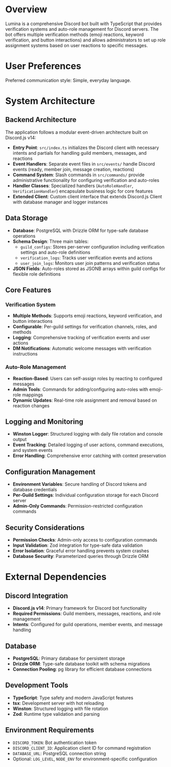 # Overview

Lumina is a comprehensive Discord bot built with TypeScript that provides verification systems and auto-role management for Discord servers. The bot offers multiple verification methods (emoji reactions, keyword verification, and button interactions) and allows administrators to set up role assignment systems based on user reactions to specific messages.

# User Preferences

Preferred communication style: Simple, everyday language.

# System Architecture

## Backend Architecture
The application follows a modular event-driven architecture built on Discord.js v14:

- **Entry Point**: `src/index.ts` initializes the Discord client with necessary intents and partials for handling guild members, messages, and reactions
- **Event Handlers**: Separate event files in `src/events/` handle Discord events (ready, member join, message creation, reactions)
- **Command System**: Slash commands in `src/commands/` provide administrative functionality for configuring verification and auto-roles
- **Handler Classes**: Specialized handlers (`AutoRoleHandler`, `VerificationHandler`) encapsulate business logic for core features
- **Extended Client**: Custom client interface that extends Discord.js Client with database manager and logger instances

## Data Storage
- **Database**: PostgreSQL with Drizzle ORM for type-safe database operations
- **Schema Design**: Three main tables:
  - `guild_configs`: Stores per-server configuration including verification settings and auto-role definitions
  - `verification_logs`: Tracks user verification events and actions
  - `user_join_logs`: Monitors user join patterns and verification status
- **JSON Fields**: Auto-roles stored as JSONB arrays within guild configs for flexible role definitions

## Core Features

### Verification System
- **Multiple Methods**: Supports emoji reactions, keyword verification, and button interactions
- **Configurable**: Per-guild settings for verification channels, roles, and methods
- **Logging**: Comprehensive tracking of verification events and user actions
- **DM Notifications**: Automatic welcome messages with verification instructions

### Auto-Role Management
- **Reaction-Based**: Users can self-assign roles by reacting to configured messages
- **Admin Tools**: Commands for adding/configuring auto-roles with emoji-role mappings
- **Dynamic Updates**: Real-time role assignment and removal based on reaction changes

## Logging and Monitoring
- **Winston Logger**: Structured logging with daily file rotation and console output
- **Event Tracking**: Detailed logging of user actions, command executions, and system events
- **Error Handling**: Comprehensive error catching with context preservation

## Configuration Management
- **Environment Variables**: Secure handling of Discord tokens and database credentials
- **Per-Guild Settings**: Individual configuration storage for each Discord server
- **Admin-Only Commands**: Permission-restricted configuration commands

## Security Considerations
- **Permission Checks**: Admin-only access to configuration commands
- **Input Validation**: Zod integration for type-safe data validation
- **Error Isolation**: Graceful error handling prevents system crashes
- **Database Security**: Parameterized queries through Drizzle ORM

# External Dependencies

## Discord Integration
- **Discord.js v14**: Primary framework for Discord bot functionality
- **Required Permissions**: Guild members, messages, reactions, and role management
- **Intents**: Configured for guild operations, member events, and message handling

## Database
- **PostgreSQL**: Primary database for persistent storage
- **Drizzle ORM**: Type-safe database toolkit with schema migrations
- **Connection Pooling**: pg library for efficient database connections

## Development Tools
- **TypeScript**: Type safety and modern JavaScript features
- **tsx**: Development server with hot reloading
- **Winston**: Structured logging with file rotation
- **Zod**: Runtime type validation and parsing

## Environment Requirements
- `DISCORD_TOKEN`: Bot authentication token
- `DISCORD_CLIENT_ID`: Application client ID for command registration
- `DATABASE_URL`: PostgreSQL connection string
- Optional: `LOG_LEVEL`, `NODE_ENV` for environment-specific configuration